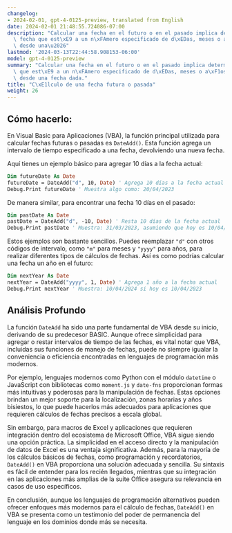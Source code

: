 ```yaml
---
changelog:
- 2024-02-01, gpt-4-0125-preview, translated from English
date: 2024-02-01 21:48:55.724086-07:00
description: "Calcular una fecha en el futuro o en el pasado implica determinar una\
  \ fecha que est\xE9 a un n\xFAmero especificado de d\xEDas, meses o a\xF1os de distancia\
  \ desde una\u2026"
lastmod: '2024-03-13T22:44:58.908153-06:00'
model: gpt-4-0125-preview
summary: "Calcular una fecha en el futuro o en el pasado implica determinar una fecha\
  \ que est\xE9 a un n\xFAmero especificado de d\xEDas, meses o a\xF1os de distancia\
  \ desde una fecha dada."
title: "C\xE1lculo de una fecha futura o pasada"
weight: 26
---
```


## Cómo hacerlo:
En Visual Basic para Aplicaciones (VBA), la función principal utilizada para calcular fechas futuras o pasadas es `DateAdd()`. Esta función agrega un intervalo de tiempo especificado a una fecha, devolviendo una nueva fecha.

Aquí tienes un ejemplo básico para agregar 10 días a la fecha actual:

```vb
Dim futureDate As Date
futureDate = DateAdd("d", 10, Date) ' Agrega 10 días a la fecha actual
Debug.Print futureDate ' Muestra algo como: 20/04/2023
```

De manera similar, para encontrar una fecha 10 días en el pasado:

```vb
Dim pastDate As Date
pastDate = DateAdd("d", -10, Date) ' Resta 10 días de la fecha actual
Debug.Print pastDate ' Muestra: 31/03/2023, asumiendo que hoy es 10/04/2023
```

Estos ejemplos son bastante sencillos. Puedes reemplazar `"d"` con otros códigos de intervalo, como `"m"` para meses y `"yyyy"` para años, para realizar diferentes tipos de cálculos de fechas. Así es como podrías calcular una fecha un año en el futuro:

```vb
Dim nextYear As Date
nextYear = DateAdd("yyyy", 1, Date) ' Agrega 1 año a la fecha actual
Debug.Print nextYear ' Muestra: 10/04/2024 si hoy es 10/04/2023
```

## Análisis Profundo
La función `DateAdd` ha sido una parte fundamental de VBA desde su inicio, derivando de su predecesor BASIC. Aunque ofrece simplicidad para agregar o restar intervalos de tiempo de las fechas, es vital notar que VBA, incluidas sus funciones de manejo de fechas, puede no siempre igualar la conveniencia o eficiencia encontradas en lenguajes de programación más modernos.

Por ejemplo, lenguajes modernos como Python con el módulo `datetime` o JavaScript con bibliotecas como `moment.js` y `date-fns` proporcionan formas más intuitivas y poderosas para la manipulación de fechas. Estas opciones brindan un mejor soporte para la localización, zonas horarias y años bisiestos, lo que puede hacerlos más adecuados para aplicaciones que requieren cálculos de fechas precisos a escala global.

Sin embargo, para macros de Excel y aplicaciones que requieren integración dentro del ecosistema de Microsoft Office, VBA sigue siendo una opción práctica. La simplicidad en el acceso directo y la manipulación de datos de Excel es una ventaja significativa. Además, para la mayoría de los cálculos básicos de fechas, como programación y recordatorios, `DateAdd()` en VBA proporciona una solución adecuada y sencilla. Su sintaxis es fácil de entender para los recién llegados, mientras que su integración en las aplicaciones más amplias de la suite Office asegura su relevancia en casos de uso específicos.

En conclusión, aunque los lenguajes de programación alternativos pueden ofrecer enfoques más modernos para el cálculo de fechas, `DateAdd()` en VBA se presenta como un testimonio del poder de permanencia del lenguaje en los dominios donde más se necesita.
